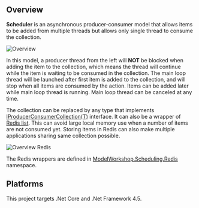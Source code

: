 ## Overview

**Scheduler** is an asynchronous producer-consumer model that allows items to be added from multiple threads but allows only single thread to consume the collection.

![Overview](https://raw.githubusercontent.com/rvhuang/Scheduler/master/doc/images/scheduler-overview.png)

In this model, a producer thread from the left will **NOT** be blocked when adding the item to the collection, which means the thread will continue while the item is waiting to be consumed in the collection. The main loop thread will be launched after first item is added to the collection, and will stop when all items are consumed by the action. Items can be added later while main loop thread is running. Main loop thread can be canceled at any time.

The collection can be replaced by any type that implements [IProducerConsumerCollection(T)](https://msdn.microsoft.com/en-us/library/dd287147.aspx) interface. It can also be a wrapper of [Redis list](https://redis.io/topics/data-types). This can avoid large local memory use when a number of items are not consumed yet. Storing items in Redis can also make multiple applications sharing same collection possible.

![Overview Redis](https://raw.githubusercontent.com/rvhuang/Scheduler/master/doc/images/scheduler-overview-redis.png)

The Redis wrappers are defined in [ModelWorkshop.Scheduling.Redis](https://github.com/rvhuang/Scheduler/tree/master/src/ModelWorkshop.Scheduling.Redis) namespace.

## Platforms

This project targets .Net Core and .Net Framework 4.5. 

